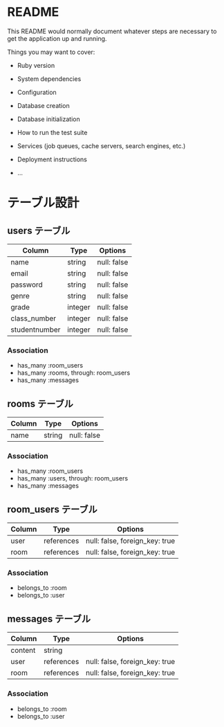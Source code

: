 # README

This README would normally document whatever steps are necessary to get the
application up and running.

Things you may want to cover:

* Ruby version

* System dependencies

* Configuration

* Database creation

* Database initialization

* How to run the test suite

* Services (job queues, cache servers, search engines, etc.)

* Deployment instructions

* ...

# テーブル設計

## users テーブル

| Column        | Type    | Options     |
| ------------- | ------- | ----------- |
| name          | string  | null: false |
| email         | string  | null: false |
| password      | string  | null: false |
| genre         | string  | null: false |
| grade         | integer | null: false |
| class_number  | integer | null: false |
| studentnumber | integer | null: false |

### Association

- has_many :room_users
- has_many :rooms, through: room_users
- has_many :messages


## rooms テーブル

| Column | Type   | Options     |
| ------ | ------ | ----------- |
| name   | string | null: false |

### Association

- has_many :room_users
- has_many :users, through: room_users
- has_many :messages


## room_users テーブル

| Column | Type       | Options                        |
| ------ | ---------- | ------------------------------ |
| user   | references | null: false, foreign_key: true |
| room   | references | null: false, foreign_key: true |

### Association

- belongs_to :room
- belongs_to :user


## messages テーブル

| Column  | Type       | Options                        |
| ------- | ---------- | ------------------------------ |
| content | string     |                                |
| user    | references | null: false, foreign_key: true |
| room    | references | null: false, foreign_key: true |

### Association

- belongs_to :room
- belongs_to :user